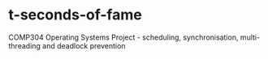 # t-seconds-of-fame
COMP304 Operating Systems Project - scheduling, synchronisation, multi- threading and deadlock prevention
